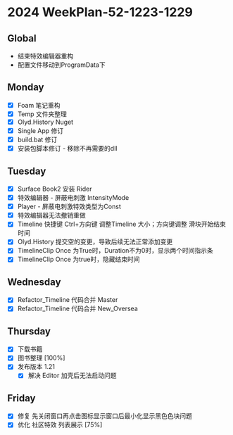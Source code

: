 # 2024 WeekPlan-52-1223-1229

## Global

- 结束特效编辑器重构
- 配置文件移动到ProgramData下

## Monday

- [x] Foam 笔记重构
- [x] Temp 文件夹整理
- [x] Olyd.History Nuget
- [x] Single App 修订
- [x] build.bat 修订
- [x] 安装包脚本修订 - 移除不再需要的dll

## Tuesday

- [x] Surface Book2 安装 Rider
- [x] 特效编辑器 - 屏蔽电刺激 IntensityMode
- [x] Player - 屏蔽电刺激特效类型为Const
- [x] 特效编辑器无法撤销重做
- [x] Timeline 快捷键 Ctrl+方向键 调整Timeline 大小；方向键调整 滑块开始结束时间
- [x] Olyd.History 提交空的变更，导致后续无法正常添加变更
- [x] TimelineClip Once 为True时，Duration不为0时，显示两个时间指示条
- [x] TimelineClip Once 为true时，隐藏结束时间

## Wednesday

- [x] Refactor_Timeline 代码合并 Master
- [x] Refactor_Timeline 代码合并 New_Oversea

## Thursday

- [x] 下载书籍
- [x] 图书整理 [100%]
- [x] 发布版本 1.21
  - [x] 解决 Editor 加壳后无法启动问题

## Friday

- [x] 修复 先关闭窗口再点击图标显示窗口后最小化显示黑色色块问题
- [x] 优化 社区特效 列表展示 [75%]
